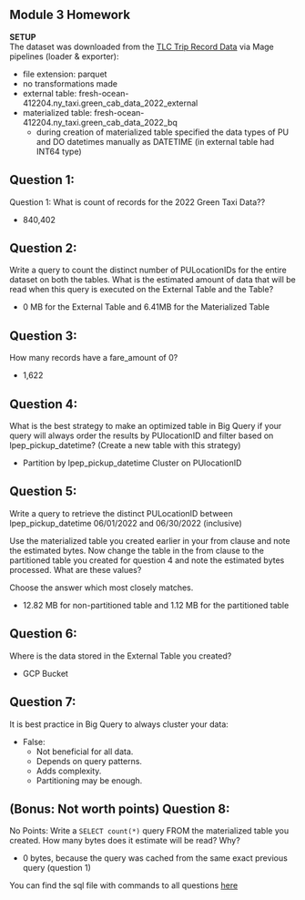 ## Module 3 Homework

<b> SETUP </b>  
The dataset was downloaded from the [TLC Trip Record Data](https://www.nyc.gov/site/tlc/about/tlc-trip-record-data.page) via Mage pipelines (loader & exporter):  
- file extension: parquet
- no transformations made
- external table: fresh-ocean-412204.ny_taxi.green_cab_data_2022_external
- materialized table: fresh-ocean-412204.ny_taxi.green_cab_data_2022_bq
    - during creation of materialized table specified the data types of PU and DO datetimes manually as DATETIME (in external table had INT64 type)

## Question 1:
Question 1: What is count of records for the 2022 Green Taxi Data??  
- 840,402

## Question 2:
Write a query to count the distinct number of PULocationIDs for the entire dataset on both the tables.
What is the estimated amount of data that will be read when this query is executed on the External Table and the Table?
- 0 MB for the External Table and 6.41MB for the Materialized Table

## Question 3:
How many records have a fare_amount of 0?
- 1,622

## Question 4:
What is the best strategy to make an optimized table in Big Query if your query will always order the results by PUlocationID and filter based on lpep_pickup_datetime? (Create a new table with this strategy)
- Partition by lpep_pickup_datetime  Cluster on PUlocationID

## Question 5:
Write a query to retrieve the distinct PULocationID between lpep_pickup_datetime
06/01/2022 and 06/30/2022 (inclusive)

Use the materialized table you created earlier in your from clause and note the estimated bytes. Now change the table in the from clause to the partitioned table you created for question 4 and note the estimated bytes processed. What are these values? 

Choose the answer which most closely matches.
- 12.82 MB for non-partitioned table and 1.12 MB for the partitioned table

## Question 6: 
Where is the data stored in the External Table you created?
- GCP Bucket

## Question 7:
It is best practice in Big Query to always cluster your data:
- False:
    - Not beneficial for all data.
    - Depends on query patterns.
    - Adds complexity.
    - Partitioning may be enough.

## (Bonus: Not worth points) Question 8:
No Points: Write a `SELECT count(*)` query FROM the materialized table you created. How many bytes does it estimate will be read? Why?
- 0 bytes, because the query was cached from the same exact previous query (question 1)

You can find the sql file with commands to all questions [here](https://github.com/ramazanabylkassov/DE_zoomcamp_2024/blob/main/module_3/module_3_homework/module_3_homework.sql)
